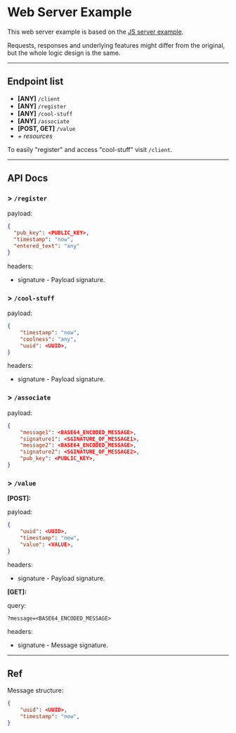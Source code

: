 # Web Server Example

This web server example is based on the [JS server example](https://github.com/planet-nine-app/sessionless/blob/main/src/javascript/example/server/server.js).

Requests, responses and underlying features might differ from the original, but the whole logic design is the same.

___

## Endpoint list
- **[ANY]** `/client`
- **[ANY]** `/register`
- **[ANY]** `/cool-stuff`
- **[ANY]** `/associate`
- **[POST, GET]** `/value`
- _­+ resources_

To easily "register" and access "cool-stuff" visit `/client`.

___

## API Docs

### ­> `/register`
payload:
```json
{
  "pub_key": <PUBLIC_KEY>,
  "timestamp": "now",
  "entered_text": "any"
}
```
headers:
- signature - Payload signature.

### ­> `/cool-stuff`
payload:
```json
{
    "timestamp": "now",
    "coolness": "any",
    "uuid": <UUID>,
}
```
headers:
- signature - Payload signature.

### ­> `/associate`
payload:
```json
{
    "message1": <BASE64_ENCODED_MESSAGE>,
    "signature1": <SGINATURE_OF_MESSAGE1>,
    "message2": <BASE64_ENCODED_MESSAGE>,
    "signature2": <SGINATURE_OF_MESSAGE2>,
    "pub_key": <PUBLIC_KEY>,
}
```

### ­> `/value`

**[POST]:** 

payload:
```json
{
    "uuid": <UUID>,
    "timestamp": "now",
    "value": <VALUE>,
}
```
headers:
- signature - Payload signature.

**[GET]:** 

query:
```
?message=<BASE64_ENCODED_MESSAGE>
```
headers:
- signature - Message signature.

___

## Ref

Message structure:
```json
{
    "uuid": <UUID>,
    "timestamp": "now",
}
```
